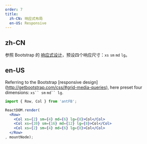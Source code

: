 ```yaml
---
order: 7
title:
  zh-CN: 响应式布局
  en-US: Responsive
---
```


## zh-CN

参照 Bootstrap 的 [响应式设计](http://getbootstrap.com/css/#grid-media-queries)，预设四个响应尺寸：`xs` `sm` `md` `lg`。

## en-US

Referring to the Bootstrap [responsive design] (http://getbootstrap.com/css/#grid-media-queries), here preset four dimensions: `xs`` sm` `md`` lg`.

````jsx
import { Row, Col } from 'antFB';

ReactDOM.render(
  <Row>
    <Col xs={2} sm={4} md={6} lg={8}>Col</Col>
    <Col xs={20} sm={16} md={12} lg={8}>Col</Col>
    <Col xs={2} sm={4} md={6} lg={8}>Col</Col>
  </Row>
, mountNode);
````
